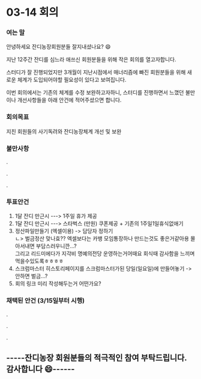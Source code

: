# 03-14 회의 



### 여는 말

안녕하세요 잔디농장회원분들 잘지내셨나요? :smile:

지난 12주간 잔디를 심느라 애쓰신 회원분들을 위해 작은 회의를 열고자합니다. 

스터디가 잘 진행되었지만 3개월이 지난시점에서 매너리즘에 빠진 회원분들을 위해 
새로운 체계가 도입되어야할 필요성이 있다고 보여집니다.

이번 회의에서는 기존의 체계를 수정 보완하고자하니, 스터디를 진행하면서 느꼈던 불만이나 개선사항들을 아래 안건에 적어주셨으면 합니다. 





### 회의목표

지친 회원들의 사기독려와 잔디농장체계 개선 및 보완


### 불만사항 
.

.

.



### 투표안건

1.  1달 잔디 만근시 ---> 1주일 휴가 제공 
2.  1달 잔디 만근시 ---> 스타벅스 (만원) 쿠폰제공 + 기존의 1주일1일휴식없애기 
3.  정산파일만들기 (엑셀이용) -> 담당자 정하기 <br/>
       ㄴ> 벌금정산 맞나효?? 엑셀보다는 카뱅 모임통장하나 만드는것도 좋은거같아용 몰아서내면 부담스러우니깐...? <br/>
       그리고 리드미에다가 지각비 명예의전당 운영하는거어때요 회식때 감사함을 느끼며 먹을수있도록ㅎㅎㅎㅎ  
4.  스크럼마스터 히스토리페이지를 스크럼마스터가된 당일(일요일)에 만들어놓기 ->안하면 벌금...?
5.  회의 링크 미리 작성해두는거 어떤가요?




### 채택된 안건 (3/15일부터 시행) 
.

.

.







## -----잔디농장 회원분들의 적극적인 참여 부탁드립니다. 감사합니다 :smile:------
